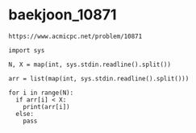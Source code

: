 # baekjoon_10871



```
https://www.acmicpc.net/problem/10871
```



```
import sys

N, X = map(int, sys.stdin.readline().split())

arr = list(map(int, sys.stdin.readline().split()))

for i in range(N):
  if arr[i] < X:
    print(arr[i])
  else:
    pass
```

